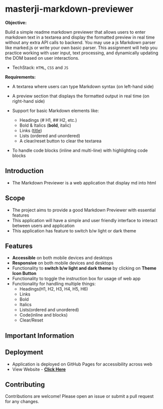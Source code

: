 # masterji-markdown-previewer

**Objective:**

Build a simple readme markdown previewer that allows users to enter markdown text in a textarea and display the formatted preview in real time without any extra API calls to backend. You may use a js Markdown parser like marked.js or write your own basic parser. This assignment will help you practice working with user input, text processing, and dynamically updating the DOM based on user interactions.

- TechStack: `HTML`, `CSS` and `JS`

**Requirements:**

- A textarea where users can type Markdown syntax (on left-hand side)
- A preview section that displays the formatted output in real time (on right-hand side)
- Support for basic Markdown elements like:

  - Headings (# H1, ## H2, etc.)
  - Bold & Italics (**bold**, italic)
  - Links ([title](http://example.com))
  - Lists (ordered and unordered)
  - A clear/reset button to clear the textarea

- To handle code blocks (inline and multi-line) with highlighting code blocks

## Introduction

- The Markdown Previewer is a web application that display md into html

## Scope

- The project aims to provide a good Markdown Previewer with essential features
- This application will have a simple and user friendly interface to interact between users and application
- This application has feature to switch b/w light or dark theme

## Features

- **Accessible** on both mobile devices and desktops
- **Responsive** on both mobile devices and desktops
- Functionality to **switch b/w light and dark theme** by clicking on **Theme Icon Button**
- Functionality to toggle the instruction box for usage of web app
- Functionality for handling multiple things:
  - Headings(H1, H2, H3, H4, H5, H6)
  - Links
  - Bold
  - Italics
  - Lists(ordered and unordered)
  - Code(inline and blocks)
  - Clear/Reset

## Important Information

## Deployment

- Application is deployed on GitHub Pages for accessibility across web
- View Website - [**Click Here**](https://manjeetsingh-02.github.io/masterji-markdown-previewer/)

## Contributing

Contributions are welcome! Please open an issue or submit a pull request for any changes.
